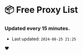 # :package: Free Proxy List
### Updated every 15 minutes.

- Last updated: `2024-08-25 21:25`

:heart:
